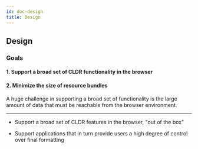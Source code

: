 ```yaml
---
id: doc-design
title: Design
---
```




## Design



### Goals

#### 1. Support a broad set of CLDR functionality in the browser

#### 2. Minimize the size of resource bundles

A huge challenge in supporting a broad set of functionality is the large amount of data that must be reachable from the browser environment.



-----

 * Support a broad set of CLDR features in the browser, "out of the box"


 * Support applications that in turn provide users a high degree of control over final formatting
